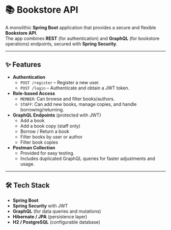 # 📚 Bookstore API

A monolithic **Spring Boot** application that provides a secure and flexible **Bookstore API**.  
The app combines **REST** (for authentication) and **GraphQL** (for bookstore operations) endpoints, secured with **Spring Security**.

---

## ✨ Features

- **Authentication**
  - `POST /register` – Register a new user.
  - `POST /login` – Authenticate and obtain a JWT token.
- **Role-based Access**
  - `MEMBER`: Can browse and filter books/authors.
  - `STAFF`: Can add new books, manage copies, and handle borrowing/returning.
- **GraphQL Endpoints** (protected with JWT)
  - Add a book
  - Add a book copy (staff only)
  - Borrow / Return a book
  - Filter books by user or author
  - Filter book copies
- **Postman Collection**
  - Provided for easy testing.
  - Includes duplicated GraphQL queries for faster adjustments and usage.

---

## 🛠️ Tech Stack

- **Spring Boot**
- **Spring Security** with JWT
- **GraphQL** (for data queries and mutations)
- **Hibernate / JPA** (persistence layer)
- **H2 / PostgreSQL** (configurable database)

